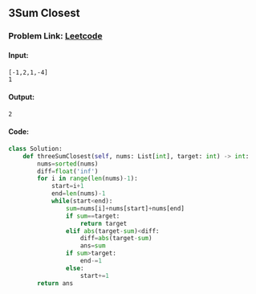 ## 3Sum Closest

### Problem Link: [Leetcode](https://leetcode.com/problems/3sum-closest/description/)

#### Input:
```
[-1,2,1,-4]
1
```

#### Output:
```
2
```

#### Code:

```python
class Solution:
    def threeSumClosest(self, nums: List[int], target: int) -> int:
        nums=sorted(nums)
        diff=float('inf')
        for i in range(len(nums)-1):
            start=i+1
            end=len(nums)-1
            while(start<end):
                sum=nums[i]+nums[start]+nums[end]
                if sum==target:
                    return target
                elif abs(target-sum)<diff:
                    diff=abs(target-sum)
                    ans=sum
                if sum>target:
                    end-=1
                else:
                    start+=1
        return ans   
```